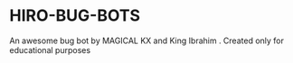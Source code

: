 # HIRO-BUG-BOTS
An awesome bug bot by MAGICAL KX and King Ibrahim . Created only for educational purposes
